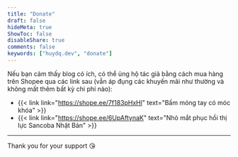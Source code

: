 ```yaml
---
title: "Donate"
draft: false
hideMeta: true
ShowToc: false
disableShare: true
comments: false
keywords: ["huydq.dev", "donate"]
---
```


Nếu bạn cảm thấy blog có ích, có thể ủng hộ tác giả bằng cách mua hàng trên Shopee qua các link sau (vẫn áp đụng các khuyến mãi như thường và không mất thêm bất kỳ chi phí nào):

- {{< link link="https://shope.ee/7f183pHxHl" text="Bấm móng tay có móc khóa" >}}
- {{< link link="https://shope.ee/6UpAftynaK" text="Nhỏ mắt phục hồi thị lực Sancoba Nhật Bản" >}}


---

Thank you for your support 😘
